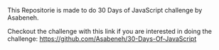 This Repositorie is made to do 30 Days of JavaScript challenge by Asabeneh.

Checkout the challenge with this link if you are interested in doing the challenge: https://github.com/Asabeneh/30-Days-Of-JavaScript
